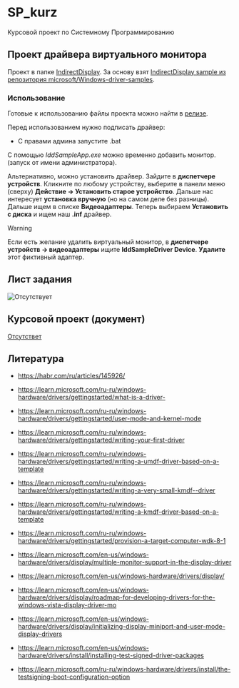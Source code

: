 # SP_kurz

Курсовой проект по Системному Программированию

## Проект драйвера виртуального монитора

Проект в папке [IndirectDisplay](./IndirectDisplay). За основу взят [IndirectDisplay sample из репозитория microsoft/Windows-driver-samples](https://github.com/microsoft/Windows-driver-samples/tree/main/video/IndirectDisplay).

### Использование

Готовые к использованию файлы проекта можно найти в [релизе]().

Перед использованием нужно подписать драйвер:

- С правами админа запустите .bat

С помощью *IddSampleApp.exe* можно временно добавить монитор. (запуск от имени администратора).

Альтернативно, можно установить драйвер. Зайдите в **диспетчере устройств**. Кликните по любому устройству, выберите в панели меню (сверху) **Действие -> Установить старое устройство**. Дальше нас интересует **установка вручную** (но на самом деле без разницы). Дальше ищем в списке **Видеоадаптеры**. Теперь выбираем **Установить с диска** и ищем наш **.inf** драйвер.

> [!WARNING]
> Если есть желание удалить виртуальный монитор, в **диспетчере устройств -> видеоадаптеры**  ищите **IddSampleDriver Device**. **Удалите** этот фиктивный адаптер.

## Лист задания

![Отсутствует](./doc/list.jpeg)

## Курсовой проект (документ)

[Отсутствет](./doc/kurz.docx)

## Литература

* https://habr.com/ru/articles/145926/

* https://learn.microsoft.com/ru-ru/windows-hardware/drivers/gettingstarted/what-is-a-driver-

* https://learn.microsoft.com/ru-ru/windows-hardware/drivers/gettingstarted/user-mode-and-kernel-mode

* https://learn.microsoft.com/ru-ru/windows-hardware/drivers/gettingstarted/writing-your-first-driver

* https://learn.microsoft.com/ru-ru/windows-hardware/drivers/gettingstarted/writing-a-umdf-driver-based-on-a-template

* https://learn.microsoft.com/ru-ru/windows-hardware/drivers/gettingstarted/writing-a-very-small-kmdf--driver

* https://learn.microsoft.com/ru-ru/windows-hardware/drivers/gettingstarted/writing-a-kmdf-driver-based-on-a-template

* https://learn.microsoft.com/ru-ru/windows-hardware/drivers/gettingstarted/provision-a-target-computer-wdk-8-1

* https://learn.microsoft.com/en-us/windows-hardware/drivers/display/multiple-monitor-support-in-the-display-driver

* https://learn.microsoft.com/en-us/windows-hardware/drivers/display/

* https://learn.microsoft.com/en-us/windows-hardware/drivers/display/roadmap-for-developing-drivers-for-the-windows-vista-display-driver-mo

* https://learn.microsoft.com/en-us/windows-hardware/drivers/display/initializing-display-miniport-and-user-mode-display-drivers

* https://learn.microsoft.com/en-us/windows-hardware/drivers/install/installing-test-signed-driver-packages

* https://learn.microsoft.com/ru-ru/windows-hardware/drivers/install/the-testsigning-boot-configuration-option
